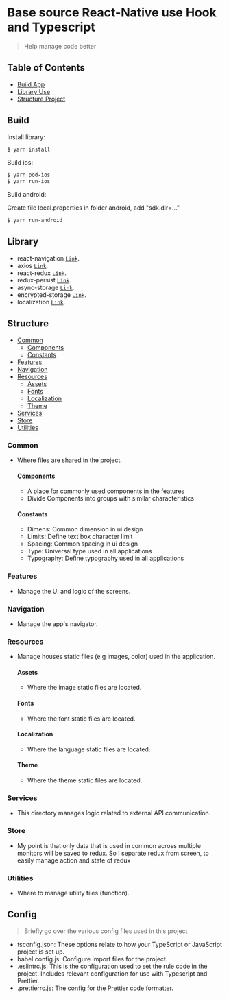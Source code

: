 # Base source React-Native use Hook and Typescript

> Help manage code better

## Table of Contents

- [Build App](#build)
- [Library Use](#library)
- [Structure Project](#structure)

## Build

Install library:

```bash
$ yarn install
```

Build ios:

```bash
$ yarn pod-ios
$ yarn run-ios
```

Build android:

Create file local.properties in folder android, add "sdk.dir=..."

```bash
$ yarn run-android
```

## Library

- react-navigation [`Link`](https://github.com/react-navigation/react-navigation).
- axios [`Link`](https://github.com/axios/axios).
- react-redux [`Link`](https://github.com/reduxjs/react-redux).
- redux-persist [`Link`](https://github.com/rt2zz/redux-persist).
- async-storage [`Link`](https://github.com/react-native-async-storage/async-storage).
- encrypted-storage [`Link`](https://github.com/emeraldsanto/react-native-encrypted-storage).
- localization [`Link`](https://github.com/stefalda/ReactNativeLocalization).

## Structure

- [Common](#common)
  - [Components](#components)
  - [Constants](#constants)
- [Features](#features)
- [Navigation](#navigation)
- [Resources](#resources)
  - [Assets](#assets)
  - [Fonts](#fonts)
  - [Localization](#localization)
  - [Theme](#theme)
- [Services](#services)
- [Store](#store)
- [Utilities](#utilities)

### Common

- Where files are shared in the project.

  #### Components

  - A place for commonly used components in the features
  - Divide Components into groups with similar characteristics

  #### Constants

  - Dimens: Common dimension in ui design
  - Limits: Define text box character limit
  - Spacing: Common spacing in ui design
  - Type: Universal type used in all applications
  - Typography: Define typography used in all applications

### Features

- Manage the UI and logic of the screens.

### Navigation

- Manage the app's navigator.

### Resources

- Manage houses static files (e.g images, color) used in the application.

  #### Assets

  - Where the image static files are located.

  #### Fonts

  - Where the font static files are located.

  #### Localization

  - Where the language static files are located.

  #### Theme

  - Where the theme static files are located.

### Services

- This directory manages logic related to external API communication.

### Store

- My point is that only data that is used in common across multiple monitors will be saved to redux. So I separate redux from screen, to easily manage action and state of redux

### Utilities

- Where to manage utility files (function).

## Config

> Briefly go over the various config files used in this project

- tsconfig.json: These options relate to how your TypeScript or JavaScript project is set up.
- babel.config.js: Configure import files for the project.
- .eslintrc.js: This is the configuration used to set the rule code in the project. Includes relevant configuration for use with Typescript and Prettier.
- .prettierrc.js: The config for the Prettier code formatter.
